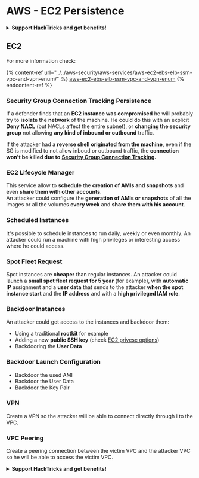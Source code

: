 # AWS - EC2 Persistence

<details>

<summary><strong>Support HackTricks and get benefits!</strong></summary>

* If you want to see your **company advertised in HackTricks** or if you want access to the **latest version of the PEASS or download HackTricks in PDF** Check the [**SUBSCRIPTION PLANS**](https://github.com/sponsors/carlospolop)!
* Get the [**official PEASS & HackTricks swag**](https://peass.creator-spring.com)
* Discover [**The PEASS Family**](https://opensea.io/collection/the-peass-family), our collection of exclusive [**NFTs**](https://opensea.io/collection/the-peass-family)
* **Join the** 💬 [**Discord group**](https://discord.gg/hRep4RUj7f) or the [**telegram group**](https://t.me/peass) or **follow** me on **Twitter** 🐦 [**@carlospolopm**](https://twitter.com/carlospolopm)**.**
* **Share your hacking tricks by submitting PRs to the** [**HackTricks**](https://github.com/carlospolop/hacktricks) and [**HackTricks Cloud**](https://github.com/carlospolop/hacktricks-cloud) github repos.

</details>

## EC2

For more information check:

{% content-ref url="../../aws-security/aws-services/aws-ec2-ebs-elb-ssm-vpc-and-vpn-enum/" %}
[aws-ec2-ebs-elb-ssm-vpc-and-vpn-enum](../../aws-security/aws-services/aws-ec2-ebs-elb-ssm-vpc-and-vpn-enum/)
{% endcontent-ref %}

### Security Group Connection Tracking Persistence

If a defender finds that an **EC2 instance was compromised** he will probably try to **isolate** the **network** of the machine. He could do this with an explicit **Deny NACL** (but NACLs affect the entire subnet), or **changing the security group** not allowing **any kind of inbound or outbound** traffic.

If the attacker had a **reverse shell originated from the machine**, even if the SG is modified to not allow inboud or outbound traffic, the **connection won't be killed due to** [**Security Group Connection Tracking**](https://docs.aws.amazon.com/AWSEC2/latest/UserGuide/security-group-connection-tracking.html)**.**

### EC2 Lifecycle Manager

This service allow to **schedule** the **creation of AMIs and snapshots** and even **share them with other accounts**.\
An attacker could configure the **generation of AMIs or snapshots** of all the images or all the volumes **every week** and **share them with his account**.

### Scheduled Instances

It's possible to schedule instances to run daily, weekly or even monthly. An attacker could run a machine with high privileges or interesting access where he could access.

### Spot Fleet Request

Spot instances are **cheaper** than regular instances. An attacker could launch a **small spot fleet request for 5 year** (for example), with **automatic IP** assignment and a **user data** that sends to the attacker **when the spot instance start** and the **IP address** and with a **high privileged IAM role**.

### Backdoor Instances

An attacker could get access to the instances and backdoor them:

* Using a traditional **rootkit** for example
* Adding a new **public SSH key** (check [EC2 privesc options](../../aws-security/aws-privilege-escalation/aws-ec2-privesc.md))
* Backdooring the **User Data**

### **Backdoor Launch Configuration**

* Backdoor the used AMI
* Backdoor the User Data
* Backdoor the Key Pair

### VPN

Create a VPN so the attacker will be able to connect directly through i to the VPC.

### VPC Peering

Create a peering connection between the victim VPC and the attacker VPC so he will be able to access the victim VPC.

<details>

<summary><strong>Support HackTricks and get benefits!</strong></summary>

* If you want to see your **company advertised in HackTricks** or if you want access to the **latest version of the PEASS or download HackTricks in PDF** Check the [**SUBSCRIPTION PLANS**](https://github.com/sponsors/carlospolop)!
* Get the [**official PEASS & HackTricks swag**](https://peass.creator-spring.com)
* Discover [**The PEASS Family**](https://opensea.io/collection/the-peass-family), our collection of exclusive [**NFTs**](https://opensea.io/collection/the-peass-family)
* **Join the** 💬 [**Discord group**](https://discord.gg/hRep4RUj7f) or the [**telegram group**](https://t.me/peass) or **follow** me on **Twitter** 🐦 [**@carlospolopm**](https://twitter.com/carlospolopm)**.**
* **Share your hacking tricks by submitting PRs to the** [**HackTricks**](https://github.com/carlospolop/hacktricks) and [**HackTricks Cloud**](https://github.com/carlospolop/hacktricks-cloud) github repos.

</details>
